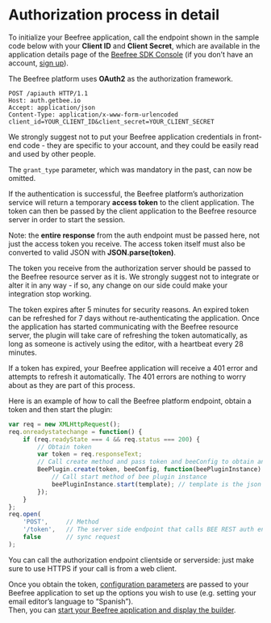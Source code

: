 # Authorization process in detail

To initialize your Beefree application, call the endpoint shown in the sample code below with your **Client ID** and **Client Secret**, which are available in the application details page of the [Beefree SDK Console](https://dam.beefree.io/devportal) (if you don’t have an account, [sign up](https://dam.beefree.io/devportalsignup)).

The Beefree platform uses **OAuth2** as the authorization framework.

```http
POST /apiauth HTTP/1.1
Host: auth.getbee.io
Accept: application/json
Content-Type: application/x-www-form-urlencoded
client_id=YOUR_CLIENT_ID&client_secret=YOUR_CLIENT_SECRET
```

We strongly suggest not to put your Beefree application credentials in front-end code - they are specific to your account, and they could be easily read and used by other people.

The `grant_type` parameter, which was mandatory in the past, can now be omitted.

If the authentication is successful, the Beefree platform’s authorization service will return a temporary **access token** to the client application. The token can then be passed by the client application to the Beefree resource server in order to start the session.

Note: the **entire response** from the auth endpoint must be passed here, not just the access token you receive. The access token itself must also be converted to valid JSON with **JSON.parse(token)**.

The token you receive from the authorization server should be passed to the Beefree resource server as it is. We strongly suggest not to integrate or alter it in any way - if so, any change on our side could make your integration stop working.

The token expires after 5 minutes for security reasons. An expired token can be refreshed for 7 days without re-authenticating the application. Once the application has started communicating with the Beefree resource server, the plugin will take care of refreshing the token automatically, as long as someone is actively using the editor, with a heartbeat every 28 minutes.

If a token has expired, your Beefree application will receive a 401 error and attempts to refresh it automatically. The 401 errors are nothing to worry about as they are part of this process.

Here is an example of how to call the Beefree platform endpoint, obtain a token and then start the plugin:

```javascript
var req = new XMLHttpRequest();
req.onreadystatechange = function() {
	if (req.readyState === 4 && req.status === 200) {
		// Obtain token
    	var token = req.responseText;
    	// Call create method and pass token and beeConfig to obtain an instance of BEE Plugin
    	BeePlugin.create(token, beeConfig, function(beePluginInstance) {
			// Call start method of bee plugin instance
	    	beePluginInstance.start(template); // template is the json to be loaded in BEE
		});
	}
};
req.open(
	'POST', 	// Method
	'/token', 	// The server side endpoint that calls BEE REST auth endpoint
	false 		// sync request
);
```

You can call the authorization endpoint clientside or serverside: just make sure to use HTTPS if your call is from a web client.

Once you obtain the token, [configuration parameters](configuration-parameters/) are passed to your Beefree application to set up the options you wish to use (e.g. setting your email editor’s language to “Spanish”).\
Then, you can [start your Beefree application and display the builder](./).
